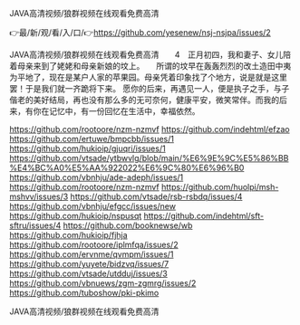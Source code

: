 JAVA高清视频/狼群视频在线观看免费高清

👉最/新/观/看/入/口/👉https://github.com/yesenew/nsj-nsjpa/issues/2

JAVA高清视频/狼群视频在线观看免费高清　　4　正月初四，我和妻子、女儿陪着母亲来到了姥姥和母亲新娘的坟上。　　所谓的坟早在轰轰烈烈的改土造田中夷为平地了，现在是某户人家的苹果园。母亲凭着印象找了个地方，说是就是这里罢！于是我们就一齐跪将下来。
愿你的后来，再遇见一人，便是执子之手，与子偕老的美好结局，再也没有那么多的无可奈何，健康平安，微笑常伴。而我的后来，有你在记忆中，有一份回忆在生活中，幸福依然。


https://github.com/rootoore/nzm-nzmvf
https://github.com/indehtml/efzao
https://github.com/ertuwe/bmpcbb/issues/1
https://github.com/hukioip/gjuqri/issues/1
https://github.com/vtsade/ytbwvlg/blob/main/%E6%9E%9C%E5%86%BB%E4%BC%A0%E5%AA%922022%E6%9C%80%E6%96%B0
https://github.com/vbnhju/ade-adeph/issues/1
https://github.com/rootoore/nzm-nzmvf
https://github.com/huolpi/msh-mshvv/issues/3
https://github.com/vtsade/rsb-rsbdq/issues/4
https://github.com/vbnhju/efgcc/issues/new
https://github.com/hukioip/nspusqt
https://github.com/indehtml/sft-sftru/issues/4
https://github.com/booknewse/wb
https://github.com/hukioip/fjhja
https://github.com/rootoore/iplmfqa/issues/2
https://github.com/ervnme/qvmpm/issues/1
https://github.com/yuyete/bidzvq/issues/7
https://github.com/vtsade/utdduj/issues/3
https://github.com/vbnuews/zgm-zgmrg/issues/2
https://github.com/tuboshow/pki-pkimo

JAVA高清视频/狼群视频在线观看免费高清
